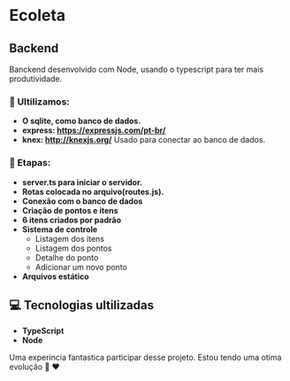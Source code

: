 # Ecoleta

## Backend
Banckend desenvolvido com Node, usando o typescript para ter mais produtividade.

### :pushpin: Ultilizamos:
- **O sqlite, como banco de dados.**
- **express: https://expressjs.com/pt-br/**
- **knex: http://knexjs.org/**
	Usado para conectar ao banco de dados.

### :pencil: Etapas:
- **server.ts para iniciar o servidor.**
- **Rotas colocada no arquivo(routes.js).**
- **Conexão com o banco de dados**
- **Criação de pontos e itens**
- **6 itens criados por padrão**
- **Sistema de controle**
	- Listagem dos itens
	- Listagem dos pontos
	- Detalhe do ponto
	- Adicionar um novo ponto
- **Arquivos estático**

## :computer: Tecnologias ultilizadas
- **TypeScript**
- **Node**

Uma experincia fantastica participar desse projeto.
Estou tendo uma otima evolução :rocket: :heart: